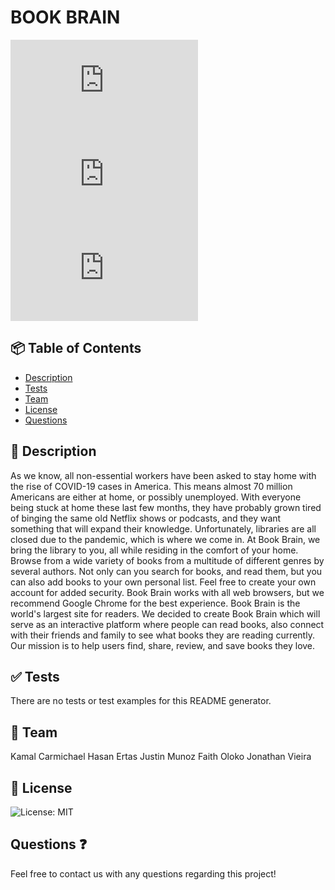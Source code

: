 
  # BOOK BRAIN 
   ![GitHub top language](https://img.shields.io/github/languages/top/jvieira1919/kata.js?logo=GitHub&logoColor=blue)
  ![GitHub last commit](https://img.shields.io/github/last-commit/jvieira1919/kata.js?logo=github&logoColor=green) 
  ![GitHub repo size](https://img.shields.io/github/repo-size/jvieira1919/kata.js?logo=github&logoColor=blue) 
  
   ## 📦 Table of Contents 
  * [Description](#description) 
  * [Tests](#tests)
  * [Team](#team)
  * [License](#license)
  * [Questions](#questions)
  ## 💬 Description 
  As we know, all non-essential workers have been asked to stay home with the rise of COVID-19 cases in America. 
This means almost 70 million Americans are either at home, or possibly unemployed. 
With everyone being stuck at home these last few months, they have probably grown tired of binging the same old 
Netflix shows or podcasts, and they want something that will expand their knowledge.
Unfortunately, libraries are all closed due to the pandemic, which is where we come in. 
  At Book Brain, we bring the library to you, all while residing in the comfort of your home. 
Browse from a wide variety of books from a multitude of different genres by several authors. 
Not only can you search for books, and read them, but you can also add books to your own personal list.
Feel free to create your own account for added security. 
Book Brain works with all web browsers, but we recommend Google Chrome for the best experience. 
   Book Brain is the world's largest site for readers.
We decided to create Book Brain which will serve as an interactive platform where people can read books, 
also connect with their friends and family to see what books they are reading currently. 
Our mission is to help users find, share, review, and save books they love.
 ## ✅ Tests 
  There are no tests or test examples for this README generator.
 ## 🤝 Team 
Kamal Carmichael 
Hasan Ertas 
Justin Munoz 
Faith Oloko 
Jonathan Vieira 
  ## 📝 License 
  ![License: MIT](https://img.shields.io/badge/license-MIT-blue.svg)
  ## Questions ❓
  Feel free to contact us with any questions regarding this project!



